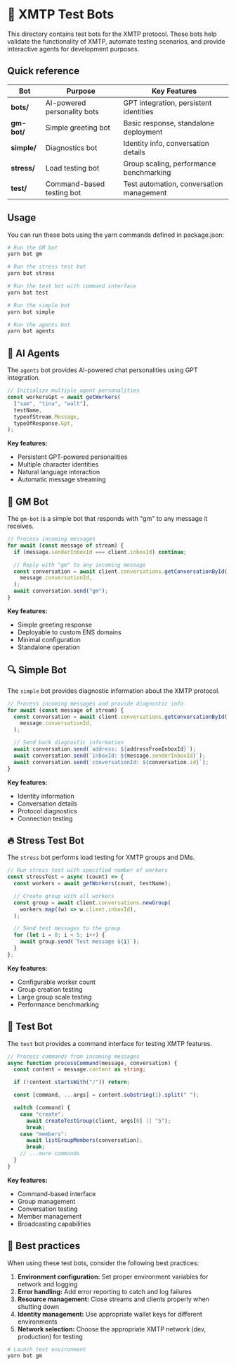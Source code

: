 # 🤖 XMTP Test Bots

This directory contains test bots for the XMTP protocol. These bots help validate the functionality of XMTP, automate testing scenarios, and provide interactive agents for development purposes.

## Quick reference

| Bot         | Purpose                     | Key Features                             |
| ----------- | --------------------------- | ---------------------------------------- |
| **bots/**   | AI-powered personality bots | GPT integration, persistent identities   |
| **gm-bot/** | Simple greeting bot         | Basic response, standalone deployment    |
| **simple/** | Diagnostics bot             | Identity info, conversation details      |
| **stress/** | Load testing bot            | Group scaling, performance benchmarking  |
| **test/**   | Command-based testing bot   | Test automation, conversation management |

## Usage

You can run these bots using the yarn commands defined in package.json:

```bash
# Run the GM bot
yarn bot gm

# Run the stress test bot
yarn bot stress

# Run the test bot with command interface
yarn bot test

# Run the simple bot
yarn bot simple

# Run the agents bot
yarn bot agents
```

## 🧠 AI Agents

The `agents` bot provides AI-powered chat personalities using GPT integration.

```typescript
// Initialize multiple agent personalities
const workersGpt = await getWorkers(
  ["sam", "tina", "walt"],
  testName,
  typeofStream.Message,
  typeOfResponse.Gpt,
);
```

**Key features:**

- Persistent GPT-powered personalities
- Multiple character identities
- Natural language interaction
- Automatic message streaming

## 👋 GM Bot

The `gm-bot` is a simple bot that responds with "gm" to any message it receives.

```typescript
// Process incoming messages
for await (const message of stream) {
  if (message.senderInboxId === client.inboxId) continue;

  // Reply with "gm" to any incoming message
  const conversation = await client.conversations.getConversationById(
    message.conversationId,
  );
  await conversation.send("gm");
}
```

**Key features:**

- Simple greeting response
- Deployable to custom ENS domains
- Minimal configuration
- Standalone operation

## 🔍 Simple Bot

The `simple` bot provides diagnostic information about the XMTP protocol.

```typescript
// Process incoming messages and provide diagnostic info
for await (const message of stream) {
  const conversation = await client.conversations.getConversationById(
    message.conversationId,
  );

  // Send back diagnostic information
  await conversation.send(`address: ${addressFromInboxId}`);
  await conversation.send(`inboxId: ${message.senderInboxId}`);
  await conversation.send(`conversationId: ${conversation.id}`);
}
```

**Key features:**

- Identity information
- Conversation details
- Protocol diagnostics
- Connection testing

## 🔥 Stress Test Bot

The `stress` bot performs load testing for XMTP groups and DMs.

```typescript
// Run stress test with specified number of workers
const stressTest = async (count) => {
  const workers = await getWorkers(count, testName);

  // Create group with all workers
  const group = await client.conversations.newGroup(
    workers.map((w) => w.client.inboxId),
  );

  // Send test messages to the group
  for (let i = 0; i < 5; i++) {
    await group.send(`Test message ${i}`);
  }
};
```

**Key features:**

- Configurable worker count
- Group creation testing
- Large group scale testing
- Performance benchmarking

## 🧪 Test Bot

The `test` bot provides a command interface for testing XMTP features.

```typescript
// Process commands from incoming messages
async function processCommand(message, conversation) {
  const content = message.content as string;

  if (!content.startsWith("/")) return;

  const [command, ...args] = content.substring(1).split(" ");

  switch (command) {
    case "create":
      await createTestGroup(client, args[0] || "5");
      break;
    case "members":
      await listGroupMembers(conversation);
      break;
    // ...more commands
  }
}
```

**Key features:**

- Command-based interface
- Group management
- Conversation testing
- Member management
- Broadcasting capabilities

## 📝 Best practices

When using these test bots, consider the following best practices:

1. **Environment configuration:** Set proper environment variables for network and logging
2. **Error handling:** Add error reporting to catch and log failures
3. **Resource management:** Close streams and clients properly when shutting down
4. **Identity management:** Use appropriate wallet keys for different environments
5. **Network selection:** Choose the appropriate XMTP network (dev, production) for testing

```bash
# Launch test environment
yarn bot gm
```

